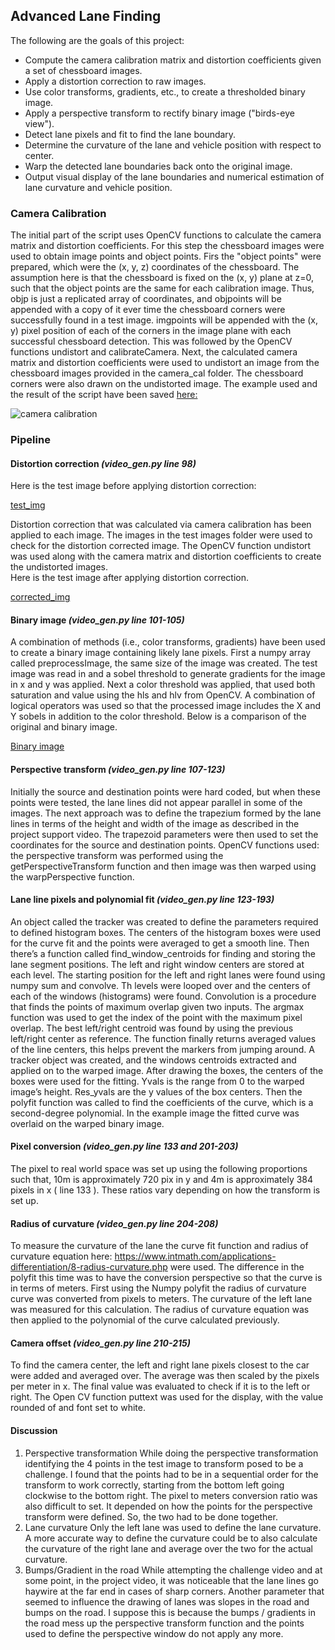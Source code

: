 ## Advanced Lane Finding

The following are the goals of this project:

* Compute the camera calibration matrix and distortion coefficients given a set of chessboard images.
* Apply a distortion correction to raw images.
* Use color transforms, gradients, etc., to create a thresholded binary image.
* Apply a perspective transform to rectify binary image ("birds-eye view").
* Detect lane pixels and fit to find the lane boundary.
* Determine the curvature of the lane and vehicle position with respect to center.
* Warp the detected lane boundaries back onto the original image.
* Output visual display of the lane boundaries and numerical estimation of lane curvature and vehicle position.

### Camera Calibration
The initial part of the script uses OpenCV functions to calculate the camera matrix and distortion coefficients. For this step the chessboard images were used to obtain image points and object points.
Firs the "object points" were prepared, which were the (x, y, z) coordinates of the chessboard. The assumption here is that the chessboard is fixed on the (x, y) plane at z=0, such that the object points are the same for each calibration image. Thus, objp is just a replicated array of coordinates, and objpoints will be appended with a copy of it ever time the chessboard corners were successfully found in a test image.  imgpoints will be appended with the (x, y) pixel position of each of the corners in the image plane with each successful chessboard detection. This was followed by the OpenCV functions undistort and calibrateCamera. Next, the calculated camera matrix and distortion coefficients were used to undistort an image from the chessboard images provided in the camera_cal folder.  The chessboard corners were also drawn on the undistorted image.  The example used and the result of the script have been saved [here:](https://github.com/Eldurkar/CarND_Advanced-Lane-Lines_P2/tree/master/output_images/CameraCalibration)

![camera calibration](https://github.com/Eldurkar/CarND_Advan<Down>ced-Lane-Lines_P2/blob/master/output_images/CameraCalibration/orig_undistort.jpg)

### Pipeline
#### Distortion correction *(video_gen.py line 98)*
Here is the test image before applying distortion correction:

[test_img](https://github.com/Eldurkar/CarND_Advanced-Lane-Lines_P2/blob/master/output_images/DistortionCorrected/test1.jpg)

Distortion correction that was calculated via camera calibration has been applied to each image.  The images in the test images folder were used to check for the distortion corrected image.  The OpenCV function undistort was used along with the camera matrix and distortion coefficients to create the undistorted images.  
Here is the test image after applying distortion correction.

[corrected_img](https://github.com/Eldurkar/CarND_Advanced-Lane-Lines_P2/blob/master/output_images/DistortionCorrected/undistort0.jpg)

#### Binary image *(video_gen.py line 101-105)*
A combination of methods (i.e., color transforms, gradients) have been used to
create a binary image containing likely lane pixels.  First a numpy array
called preprocessImage, the same size of the image was created. The test image
was read in and a sobel threshold to generate gradients for the image in x and
y was applied.  Next a color threshold was applied, that used both saturation
and value using the hls and hlv from OpenCV. A combination of logical operators
was used so that the processed image includes the X and Y sobels in addition to
the color threshold. Below is a comparison of the original and binary image.

[Binary image]()

#### Perspective transform *(video_gen.py line 107-123)*
Initially the source and destination points were hard coded, but when these points were tested, the lane lines did not appear parallel in some of the images.  The next approach was to define the trapezium formed by the lane lines in terms of the height and width of the image as described in the project support video.  The trapezoid parameters were then used to set the coordinates for the source and destination points.  OpenCV functions used: the perspective transform was performed using the getPerspectiveTransform function and then image was then warped using the warpPerspective function.

#### Lane line pixels and polynomial fit *(video_gen.py line 123-193)* 
An object called the tracker was created to define the parameters required to defined histogram boxes. The centers of the histogram boxes were used for the curve fit and the points were averaged to get a smooth line.  Then there’s a function called find_window_centroids for finding and storing the lane segment positions. The left and right window centers are stored at each level.  The starting position for the left and right lanes were found using numpy sum and convolve. Th levels were looped over and the centers of each of the windows (histograms) were found. Convolution is a procedure that finds the points of maximum overlap given two inputs. The argmax function was used to get the index of the point with the maximum pixel overlap.
The best left/right centroid was found by using the previous left/right center as reference. 
The function finally returns averaged values of the line centers, this helps prevent the markers from jumping around.  A tracker object was created, and the windows centroids extracted and applied on to the warped image. After drawing the boxes, the centers of the boxes were used for the fitting. 
Yvals is the range from 0 to the warped image’s height.  Res_yvals are the y values of the box centers. Then the polyfit function was called to find the coefficients of the curve, which is a second-degree polynomial. In the example image the fitted curve was overlaid on the warped binary image.

#### Pixel conversion *(video_gen.py line 133 and 201-203)*
The pixel to real world space was set up using the following proportions such that, 10m is approximately 720 pix in y and 4m is approximately 384 pixels in x ( line 133 ).  These ratios vary depending on how the transform is set up.  

#### Radius of curvature *(video_gen.py line 204-208)*
To measure the curvature of the lane the curve fit function and radius of curvature equation here: https://www.intmath.com/applications-differentiation/8-radius-curvature.php were used.  The difference in the polyfit this time was to have the conversion perspective so that the curve is in terms of meters. First using the Numpy polyfit the radius of curvature curve was converted from pixels to meters.  The curvature of the left lane was measured for this calculation. The radius of curvature equation was then applied to the polynomial of the curve calculated previously.

#### Camera offset *(video_gen.py line 210-215)*
To find the camera center, the left and right lane pixels closest to the car were added and averaged over.  The average was then scaled by the pixels per meter in x. The final value was evaluated to check if it is to the left or right. The Open CV function puttext was used for the display, with the value rounded of and font set to white.

#### Discussion
1.  Perspective transformation
While doing the perspective transformation identifying the 4 points in the test image to transform posed to be a challenge.  I found that the points had to be in a sequential order for the transform to work correctly, starting from the bottom left going clockwise to the bottom right.
The pixel to meters conversion ratio was also difficult to set.  It depended on how the points for the perspective transform were defined.  So, the two had to be done together.
2.  Lane curvature
Only the left lane was used to define the lane curvature. A more accurate way to define the curvature could be to also calculate the curvature of the right lane and average over the two for the actual curvature.
3.  Bumps/Gradient in the road
While attempting the challenge video and at some point, in the project video, it was noticeable that the lane lines go haywire at the far end in cases of sharp corners. Another parameter that seemed to influence the drawing of lanes was slopes in the road and bumps on the road. I suppose this is because the bumps / gradients in the road mess up the perspective transform function and the points used to define the perspective window do not apply any more.
